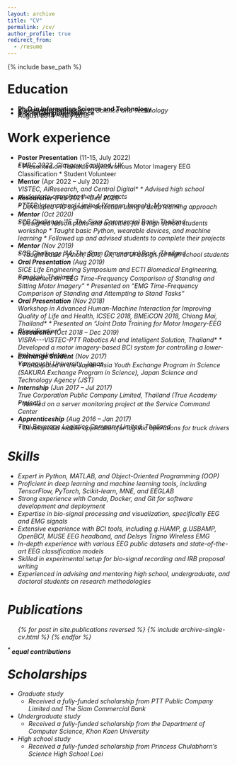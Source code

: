 ```yaml
---
layout: archive
title: "CV"
permalink: /cv/
author_profile: true
redirect_from:
  - /resume
---
```

{% include base_path %}

<style type="text/css">
 p {margin-bottom: -1em;  margin-top: 0em;} 
</style>

Education
=========

* **Ph.D in Information Science and Technology**
  <p><i>Vidyasirimedhi Institute of Science and Technology</i></p>
  <p>August 2018 - Present</p>

* **B.S. in Computer Science**
  <p><i>Khon Kaen University</i></p>
  <p>August 2014 - July 2018</p>

Work experience
===============

* **Poster Presentation** (11-15, July 2022)
  <p><i>EMBC 2022, Glasgow, Scotland, UK</p></i>
  * Presented on Towards Asynchronous Motor Imagery EEG Classification
  * Student Volunteer
* **Mentor** (Apr 2022 – July 2022)
  <p><i>VISTEC, AIResearch, and Central Digital*
  * Advised high school students to complete their AI projects
* **Researcher** (Feb 2021 – Dec 2021)
  <p><i>PTTEP International Limited (Yangon branch), Myanmar</i></p>
  * Developed PIG signaller detection using a deep learning approach
* **Mentor** (Oct 2020)
  <p><i>SCB Challenge '15, The Siam Commercial Bank, Thailand</i></p>
  * Designed lesson plans and activities for a high school students workshop
  * Taught basic Python, wearable devices, and machine learning
  * Followed up and advised students to complete their projects
* **Mentor** (Nov 2019)
  <p><i>SCB Challenge '14, The Siam Commercial Bank, Thailand</i></p>
  * Taught basic Python, BCIs, UX, and UI design for high school students
* **Oral Presentation** (Aug 2019)
  <p><i>SICE Life Engineering Symposium and ECTI Biomedical Engineering, Bangkok, Thailand</i></p>
  * Presented on “EEG Time-Frequency Comparison of Standing and Sitting Motor Imagery”
  * Presented on “EMG Time-Frequency Comparison of Standing and Attempting to Stand Tasks”
* **Oral Presentation** (Nov 2018)
  <p><i>Workshop in Advanced Human-Machine Interaction for Improving Quality of Life and Health, ICSEC 2018, BMEiCON 2018, Chiang Mai, Thailand*
  * Presented on “Joint Data Training for Motor Imagery-EEG Classification”
* **Researcher** (Oct 2018 – Dec 2019)
  <p><i>VISRA---VISTEC-PTT Robotics AI and Intelligent Solution, Thailand*
  * Developed a motor imagery-based BCI system for controlling a lower-limb exoskeleton
* **Exchange Student** (Nov 2017)
  <p><i>Yamaguchi University, Japan</i></p>
  * Participated in the Japan-Asia Youth Exchange Program in Science (SAKURA Exchange Program in Science), Japan Science and Technology Agency (JST)
* **Internship** (Jun 2017 – Jul 2017)
  <p><i>True Corporation Public Company Limited, Thailand (True Academy Project)</i></p>
  * Worked on a server monitoring project at the Service Command Center
* **Apprenticeship** (Aug 2016 – Jan 2017)
  <p><i>Thai Beverage Logistics Company Limited, Thailand</i></p>
  * Developed a mobile application for logistic operations for truck drivers

Skills
======

* Expert in Python, MATLAB, and Object-Oriented Programming (OOP)
* Proficient in deep learning and machine learning tools, including TensorFlow, PyTorch, Scikit-learn, MNE, and EEGLAB
* Strong experience with Conda, Docker, and Git for software development and deployment
* Expertise in bio-signal processing and visualization, specifically EEG and EMG signals
* Extensive experience with BCI tools, including g.HIAMP, g.USBAMP, OpenBCI, MUSE EEG headband, and Delsys Trigno Wireless EMG
* In-depth experience with various EEG public datasets and state-of-the-art EEG classification models
* Skilled in experimental setup for bio-signal recording and IRB proposal writing
* Experienced in advising and mentoring high school, undergraduate, and doctoral students on research methodologies

Publications
============

<ul>{% for post in site.publications reversed %}
    {% include archive-single-cv.html %}
  {% endfor %}</ul>

  **<sup>\*</sup> equal contributions**

Scholarships
============

* Graduate study
  - Received a fully-funded scholarship from PTT Public Company Limited and The Siam Commercial Bank
* Undergraduate study
  - Received a fully-funded scholarship from the Department of Computer Science, Khon Kaen University
* High school study
  - Received a fully-funded scholarship from Princess Chulabhorn’s Science High School Loei

<!-- Talks
======
  <ul>{% for post in site.talks reversed %}
    {% include archive-single-talk-cv.html  %}
  {% endfor %}</ul> -->

<!-- Teaching
======
  <ul>{% for post in site.teaching reversed %}
    {% include archive-single-cv.html %}
  {% endfor %}</ul> -->

<!-- Service and leadership
======================

* Currently signed in to 43 different slack teams -->
